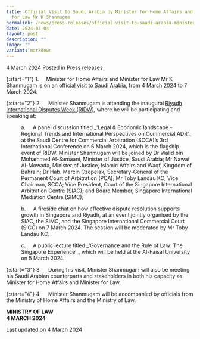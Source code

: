```yaml
---
title: Official Visit to Saudi Arabia by Minister for Home Affairs and Minister
  for Law Mr K Shanmugam
permalink: /news/press-releases/official-visit-to-saudi-arabia-minister-k-shanmugam/
date: 2024-03-04
layout: post
description: ""
image: ""
variant: markdown
---
```

4 March 2024 Posted in [Press releases](/news/press-releases)

{:start="1"}
1.&nbsp;&nbsp;&nbsp;&nbsp; Minister for Home Affairs and Minister for Law Mr K Shanmugam is on an official visit to Saudi Arabia, from 4 March 2024 to 7 March 2024.

{:start="2"}
2.&nbsp;&nbsp;&nbsp;&nbsp; Minister Shanmugam is attending the inaugural [Riyadh International Disputes Week (RIDW)](https://ridw.org), where he will be participating and speaking at:

<p style="margin-left: 40px">
a.&nbsp;&nbsp;&nbsp;&nbsp; A panel discussion titled _‘Legal &amp; Economic landscape - Regional Trends and International Perspectives on Commercial ADR’_ at the Saudi Centre for Commercial Arbitration (SCCA)’s 3rd International Conference on 6 March 2024, which is the flagship event of RIDW. Minister Shanmugam will be joined by Dr Walid bin Mohammed Al-Samaani, Minister of Justice, Saudi Arabia; Mr Nawaf Al-Mowada, Minister of Justice, Islamic Affairs and Waqf, Kingdom of Bahrain; Dr Hab. Marcin Czepelak, Secretary-General of the Permanent Court of Arbitration (PCA); Mr Toby Landau KC, Vice Chairman, SCCA; Vice President, Court of the Singapore International Arbitration Centre (SIAC); and Board Member, Singapore International Mediation Centre (SIMC); </p>

<p style="margin-left: 40px">
b.&nbsp;&nbsp;&nbsp;&nbsp; A fireside chat on how effective dispute resolution supports growth in Singapore and Riyadh, at an event jointly organised by the SIAC, the SIMC, and the Singapore International Commercial Court (SICC) on 7 March 2024. The session will be moderated by Mr Toby Landau KC.</p>

<p style="margin-left: 40px">
c.&nbsp;&nbsp;&nbsp;&nbsp; A public lecture titled _‘Governance and the Rule of Law: The Singapore Experience’_, which will be held at the Al-Faisal University on 5 March 2024.</p>

{:start="3"}
3.&nbsp;&nbsp;&nbsp;&nbsp; During his visit, Minister Shanmugam will also be meeting his Saudi Arabian counterparts and stakeholders in both his capacity as Minister for Home Affairs and Minister for Law.

{:start="4"}
4.&nbsp;&nbsp;&nbsp;&nbsp; Minister Shanmugam will be accompanied by officials from the Ministry of Home Affairs and the Ministry of Law.


**MINISTRY OF LAW**
<br>**4 MARCH 2024**

<p class="right-side-updated">Last updated on 4 March 2024</p>